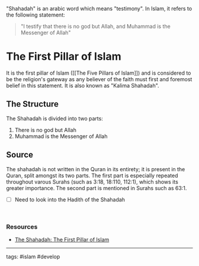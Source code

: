 "Shahadah" is an arabic word which means "testimony". In Islam, it refers to the following statement:

> "I testify that there is no god but Allah, and Muhammad is the Messenger of Allah"


# The First Pillar of Islam
It is the first pillar of Islam ([[The Five Pillars of Islam]]) and is considered to be the religion's gateway as any believer of the faith must first and foremost belief in this statement. It is also known as "Kalima Shahadah".

## The Structure
The Shahadah is divided into two parts:
1. There is no god but Allah
2. Muhammad is the Messenger of Allah

## Source
The shahadah is not written in the Quran in its entirety; it is present in the Quran, split amongst its two parts. The first part is especially repeated throughout varous Surahs (such as 3:18, 18:110, 112:1), which shows its greater importance. The second part is mentioned in Surahs such as 63:1. 
- [ ] Need to look into the Hadith of the Shahadah

<br>

### Resources
- [The Shahadah: The First Pillar of Islam](https://quranayat.com/the-shahadah-the-first-pillar-of-islam/)

---
tags: #islam #develop 
